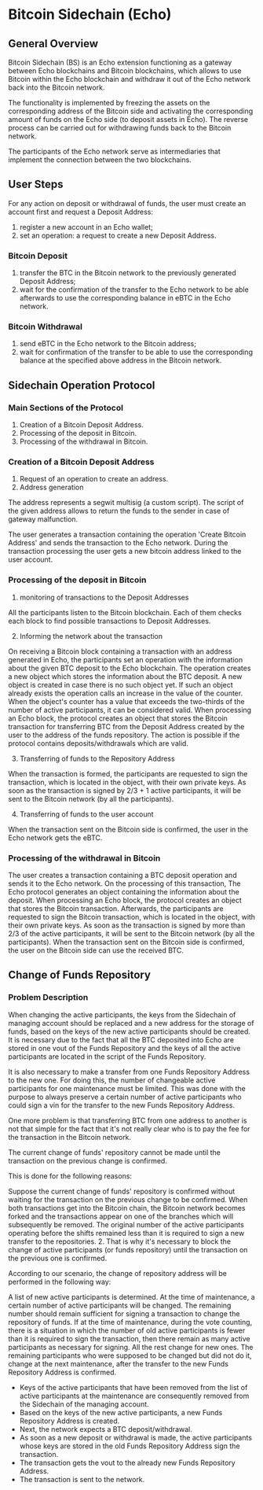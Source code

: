 # Bitcoin Sidechain (Echo)

## General Overview

Bitcoin Sidechain (BS) is an Echo extension functioning as a gateway
between Echo blockchains and Bitcoin blockchains, which allows to use
Bitcoin within the Echo blockchain and withdraw it out of the Echo
network back into the Bitcoin network. 

The functionality is implemented by freezing the assets on the
corresponding address of the Bitcoin side and activating the
corresponding amount of funds on the Echo side (to deposit assets in
Echo). The reverse process can be carried out for withdrawing funds back
to the Bitcoin network. 

The participants of the Echo network serve as intermediaries that
implement the connection between the two blockchains. 

## User Steps

For any action on deposit or withdrawal of funds, the user must create
an account first and request a Deposit Address: 

1. register a new account in an Echo wallet;
1. set an operation: a request to create a new Deposit Address.


### Bitcoin Deposit

1. transfer the BTC in the Bitcoin network to the previously generated
   Deposit Address;
2. wait for the confirmation of the transfer to the Echo network to be
   able afterwards to use the corresponding balance in eBTC in the Echo
   network.

### Bitcoin Withdrawal

1. send eBTC in the Echo network to the Bitcoin address;
2. wait for confirmation of the transfer to be able to use the
   corresponding balance at the specified above address in the Bitcoin
   network. 


## Sidechain Operation Protocol

### Main Sections of the Protocol

1. Creation of a Bitcoin Deposit Address.
1. Processing of the deposit in Bitcoin.
1. Processing of the withdrawal in Bitcoin.

### Creation of a Bitcoin Deposit Address

1. Request of an operation to create an address.
1. Address generation

The address represents a segwit multisig (a custom script). The script
of the given address allows to return the funds to the sender in case of
gateway malfunction. 

The user generates a transaction containing the operation 'Create
Bitcoin Address' and sends the transaction to the Echo network. During
the transaction processing the user gets a new bitcoin address linked to
the user account. 


### Processing of the deposit in Bitcoin

1. monitoring of transactions to the Deposit Addresses

All the participants listen to the Bitcoin blockchain. Each of them
checks each block to find possible transactions to Deposit Addresses. 

2. Informing the network about the transaction

On receiving a Bitcoin block containing a transaction with an address
generated in Echo, the participants set an operation with the
information about the given BTC deposit to the Echo blockchain. The
operation creates a new object which stores the information about the
BTC deposit. A new object is created in case there is no such object
yet. If such an object already exists the operation calls an increase in
the value of the counter. When the object's counter has a value that
exceeds the two-thirds of the number of active participants, it can be
considered valid. When processing an Echo block, the protocol creates an
object that stores the Bitcoin transaction for transferring BTC from the
Deposit Address created by the user to the address of the funds
repository. The action is possible if the protocol contains
deposits/withdrawals which are valid. 

3. Transferring of funds to the Repository Address 

When the transaction is formed, the participants are requested to sign
the transaction, which is located in the object, with their own private
keys. As soon as the transaction is signed by 2/3 + 1 active
participants, it will be sent to the Bitcoin network (by all the
participants). 

4. Transferring of funds to the user account

When the transaction sent on the Bitcoin side is confirmed, the user in
the Echo network gets the eBTC. 

### Processing of the withdrawal in Bitcoin

The user creates a transaction containing a BTC deposit operation and
sends it to the Echo network. On the processing of this transaction, The
Echo protocol generates an object containing the information about the
deposit. When processing an Echo block, the protocol creates an object
that stores the Bitcoin transaction. Afterwards, the participants are
requested to sign the Bitcoin transaction, which is located in the
object, with their own private keys. As soon as the transaction is
signed by more than 2/3 of the active participants, it will be sent to
the Bitcoin network (by all the participants). When the transaction sent
on the Bitcoin side is confirmed, the user on the Bitcoin side can use
the received BTC. 

## Change of Funds Repository

### Problem Description

When changing the active participants, the keys from the Sidechain of
managing account should be replaced and a new address for the storage of
funds, based on the keys of the new active participants should be
created. It is necessary due to the fact that all the BTC deposited into
Echo are stored in one vout of the Funds Repository and the keys of all
the active participants are located in the script of the Funds
Repository. 

It is also necessary to make a transfer from one Funds Repository
Address to the new one. For doing this, the number of changeable active
participants for one maintenance must be limited. This was done with the
purpose to always preserve a certain number of active participants who
could sign a vin for the transfer to the new Funds Repository Address. 

One more problem is that transferring BTC from one address to another is
not that simple for the fact that it's not really clear who is to pay
the fee for the transaction in the Bitcoin network. 

The current change of funds' repository cannot be made until the
transaction on the previous change is confirmed. 

This is done for the following reasons:

Suppose the current change of funds' repository is confirmed without
waiting for the transaction on the previous change to be confirmed. When
both transactions get into the Bitcoin chain, the Bitcoin network
becomes forked and the transactions appear on one of the branches which
will subsequently be removed. The original number of the active
participants operating before the shifts remained less than it is
required to sign a new transfer to the repositories. 2. That is why it's
necessary to block the change of active participants (or funds
repository) until the transaction on the previous one is confirmed. 

According to our scenario, the change of repository address will be
performed in the following way: 

A list of new active participants is determined. At the time of
maintenance, a certain number of active participants will be changed.
The remaining number should remain sufficient for signing a transaction
to change the repository of funds. If at the time of maintenance, during
the vote counting, there is a situation in which the number of old
active participants is fewer than it is required to sign the
transaction, then there remain as many active participants as necessary
for signing. All the rest change for new ones. The remaining
participants who were supposed to be changed but did not do it, change
at the next maintenance, after the transfer to the new Funds Repository
Address is confirmed. 

- Keys of the active participants that have been removed from the list
  of active participants at the maintenance are consequently removed
  from the Sidechain of the managing account. 
- Based on the keys of the new active participants, a new Funds
  Repository Address is created. 
- Next, the network expects a BTC deposit/withdrawal. 
- As soon as a new deposit or withdrawal is made, the active
  participants whose keys are stored in the old Funds Repository Address
  sign the transaction. 
- The transaction gets the vout to the already new Funds Repository
  Address. 
- The transaction is sent to the network.
